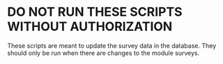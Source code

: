 # DO NOT RUN THESE SCRIPTS WITHOUT AUTHORIZATION

These scripts are meant to update the survey data in the database. They should only be run when there are changes to the module surveys.